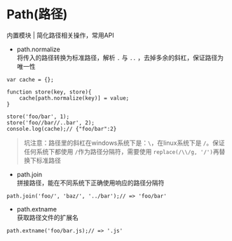 <!--
 * @Author: your name
 * @Date: 2020-06-23 21:20:02
 * @LastEditTime: 2020-06-26 09:16:37
 * @LastEditors: Please set LastEditors
 * @Description: In User Settings Edit
 * @FilePath: /learnNodeAgain/libs/Path概念.md
--> 
# Path(路径)
内置模块 | 简化路径相关操作，常用API
* path.normalize</br>
将传入的路径转换为标准路径，解析 `.` 与 `..` ，去掉多余的斜杠，保证路径为唯一性
```
var cache = {};

function store(key, store){
    cache[path.normalize(key)] = value;
}

store('foo/bar', 1);
store('foo//bar//..bar', 2);
console.log(cache);// {"foo/bar":2}
```
> 坑注意：路径里的斜杠在windows系统下是：`\`，在linux系统下是 `/`。保证任何系统下都使用 `/`作为路径分隔符，需要使用 `replace(/\\/g, '/')`再替换下标准路径

* path.join</br>
拼接路径，能在不同系统下正确使用响应的路径分隔符
```
path.join('foo/', 'baz/', '../bar');// => 'foo/bar'
```
* path.extname</br>
获取路径文件的扩展名
```
path.extname('foo/bar.js);// => '.js'
```



